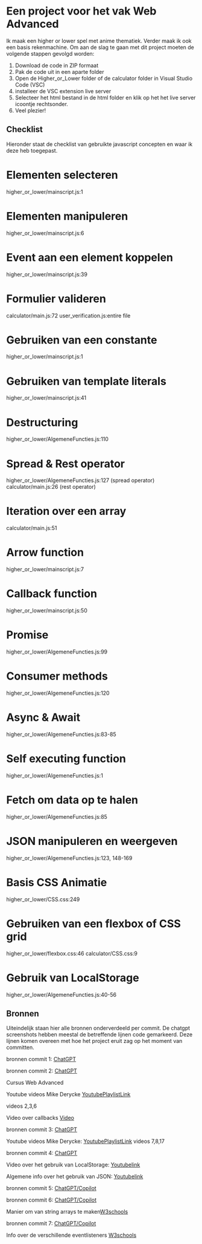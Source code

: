 <h1>Een project voor het vak Web Advanced </h1> 
<p>Ik maak een higher or lower spel met anime thematiek. Verder maak ik ook een basis rekenmachine. Om aan de slag te gaan met dit project moeten de volgende stappen gevolgd worden: </p>

1. Download de code in ZIP formaat
2. Pak de code uit in een aparte folder
3. Open de Higher_or_Lower folder of de calculator folder in Visual Studio Code (VSC)
4. installeer de VSC extension live server
5. Selecteer het html bestand in de html folder en klik op het het live server icoontje rechtsonder.
6. Veel plezier!

<h2>Checklist</h2>
<p>Hieronder staat de checklist van gebruikte javascript concepten en waar ik deze heb toegepast. </p> 

# Elementen selecteren
higher_or_lower/mainscript.js:1

# Elementen manipuleren
higher_or_lower/mainscript.js:6

# Event aan een element koppelen
higher_or_lower/mainscript.js:39

# Formulier valideren
calculator/main.js:72
user_verification.js:entire file

# Gebruiken van een constante
higher_or_lower/mainscript.js:1

# Gebruiken van template literals
higher_or_lower/mainscript.js:41

# Destructuring
higher_or_lower/AlgemeneFuncties.js:110

# Spread & Rest operator
higher_or_lower/AlgemeneFuncties.js:127 (spread operator)
calculator/main.js:26 (rest operator)

# Iteration over een array
calculator/main.js:51

# Arrow function
higher_or_lower/mainscript.js:7

# Callback function
higher_or_lower/mainscript.js:50

# Promise
higher_or_lower/AlgemeneFuncties.js:99

# Consumer methods
higher_or_lower/AlgemeneFuncties.js:120

# Async & Await
higher_or_lower/AlgemeneFuncties.js:83-85

# Self executing function
higher_or_lower/AlgemeneFuncties.js:1

# Fetch om data op te halen
higher_or_lower/AlgemeneFuncties.js:85

# JSON manipuleren en weergeven
higher_or_lower/AlgemeneFuncties.js:123, 148-169

# Basis CSS Animatie
higher_or_lower/CSS.css:249

# Gebruiken van een flexbox of CSS grid
higher_or_lower/flexbox.css:46
calculator/CSS.css:9

# Gebruik van LocalStorage
higher_or_lower/AlgemeneFuncties.js:40-56


<h2>Bronnen</h2>

<p>Uiteindelijk staan hier alle bronnen onderverdeeld per commit. De chatgpt screenshots hebben meestal de betreffende lijnen code gemarkeerd. Deze lijnen komen overeen met hoe het project eruit zag op het moment van committen. </p>


bronnen commit 1:
[ChatGPT](https://docs.google.com/document/d/1lQqNMMO7fXErsFq09_CsswNk3ferKJOB/edit?usp=sharing&ouid=110618404478427787920&rtpof=true&sd=true)

bronnen commit 2:
[ChatGPT](https://docs.google.com/document/d/1lQqNMMO7fXErsFq09_CsswNk3ferKJOB/edit?usp=sharing&ouid=110618404478427787920&rtpof=true&sd=true)

Cursus Web Advanced 

Youtube videos Mike Derycke [YoutubePlaylistLink](https://www.youtube.com/playlist?list=PLGsnrfn8XzXhJUyCxjyvMmHDD-HbL2pDy)

videos 2,3,6

Video over callbacks [Video](https://www.youtube.com/watch?v=kz_vwAF4NHI)

bronnen commit 3:
[ChatGPT](https://docs.google.com/document/d/1lQqNMMO7fXErsFq09_CsswNk3ferKJOB/edit?usp=sharing&ouid=110618404478427787920&rtpof=true&sd=true)

Youtube videos Mike Derycke: 
[YoutubePlaylistLink](https://www.youtube.com/playlist?list=PLGsnrfn8XzXhJUyCxjyvMmHDD-HbL2pDy)
videos 7,8,17

bronnen commit 4: 
[ChatGPT](https://docs.google.com/document/d/1lQqNMMO7fXErsFq09_CsswNk3ferKJOB/edit?usp=sharing&ouid=110618404478427787920&rtpof=true&sd=true)

Video over het gebruik van LocalStorage:
[Youtubelink](https://www.youtube.com/watch?v=fYTTUBa-lPc)

Algemene info over het gebruik van JSON: 
[Youtubelink](https://www.youtube.com/watch?v=iiADhChRriM)


bronnen commit 5: 
[ChatGPT/Copilot](https://docs.google.com/document/d/1lQqNMMO7fXErsFq09_CsswNk3ferKJOB/edit?usp=sharing&ouid=110618404478427787920&rtpof=true&sd=true)

bronnen commit 6:
[ChatGPT/Copilot](https://docs.google.com/document/d/1lQqNMMO7fXErsFq09_CsswNk3ferKJOB/edit?usp=sharing&ouid=110618404478427787920&rtpof=true&sd=true)


Manier om van string arrays te maken[W3schools](https://www.w3schools.com/jsref/jsref_from.asp)

bronnen commit 7:
[ChatGPT/Copilot](https://docs.google.com/document/d/1lQqNMMO7fXErsFq09_CsswNk3ferKJOB/edit?usp=sharing&ouid=110618404478427787920&rtpof=true&sd=true)

Info over de verschillende eventlisteners [W3schools](https://www.w3schools.com/js/js_htmldom_eventlistener.asp)




